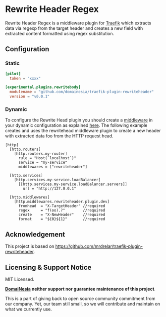 # Rewrite Header Regex

Rewrite Header Regex is a middleware plugin for [Traefik](https://traefik.io) which extracts data via regexp from the target header and creates a new field with extracted content formatted using regex substitution.

## Configuration

### Static 

```toml
[pilot]
  token = "xxxx"

[experimental.plugins.rewritebody]
  modulename = "github.com/domainesia/traefik-plugin-rewriteheader"
  version = "v0.0.1"
```


### Dynamic

To configure the Rewrite Head plugin you should create a [middleware](https://docs.traefik.io/middlewares/overview/) in your dynamic configuration as explained [here](https://docs.traefik.io/middlewares/overview/). The following example creates and uses the rewritehead middleware plugin to create a new header with extracted data foo from the HTTP request head.

```
[http]
  [http.routers]
    [http.routers.my-router]
      rule = "Host(`localhost`)"
      service = "my-service"
      middlewares = ["rewriteheader"]

  [http.services]
    [http.services.my-service.loadBalancer]
      [[http.services.my-service.loadBalancer.servers]]
        url = "http://127.0.0.1"

  [http.middlewares]
    [http.middlewares.rewriteheader.plugin.dev]
      fromhead  = "X-TargetHeader" //required
      regex     = "f(oo).?"        //required
      create    = "X-NewHeader"    //required
      format    = "${0}${1}"       //required

```

## Acknowledgement
This project is based on https://github.com/mrdrelar/traefik-plugin-rewriteheader.

## Licensing & Support Notice
MIT Licensed.

**[DomaiNesia](https://www.domainesia.com) neither support nor guarantee maintenance of this project**.

This is a part of giving back to open source community commitment from our company.
Yet, our team still small, so we will contribute and maintain on what we currently use.
